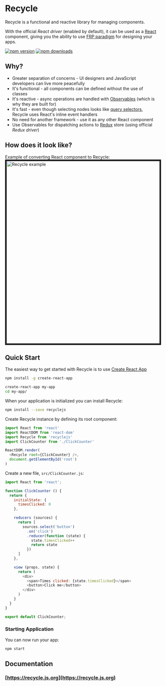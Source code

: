# Recycle

Recycle is a functional and reactive library for managing components.

With the official *React driver* (enabled by default), 
it can be used as a [React](https://facebook.github.io/react) component,
giving you the ability to use [FRP paradigm](https://en.wikipedia.org/wiki/Functional_reactive_programming)
for designing your apps.

[![npm version](https://img.shields.io/npm/v/recyclejs.svg?style=flat-square)](https://www.npmjs.com/package/recyclejs)
[![npm downloads](https://img.shields.io/npm/dm/recyclejs.svg?style=flat-square)](https://www.npmjs.com/package/recyclejs)

## Why?
* Greater separation of concerns - UI designers and JavaScript developers can live more peacefully
* It's functional - all components can be defined without the use of classes
* It's reactive - async operations are handled with [Observables](https://www.youtube.com/watch?v=XRYN2xt11Ek) (which is why they are built for)
* It's fast - even though selecting nodes looks like [query selectors](https://developer.mozilla.org/en-US/docs/Web/API/Document/querySelector), Recycle uses React's inline event handlers
* No need for another framework - use it as any other React component
* Use Observables for dispatching actions to [Redux](http://redux.js.org) store (using official *Redux driver*)

## How does it look like?
Example of converting React component to Recycle:
<img src="https://cloud.githubusercontent.com/assets/1868852/22227336/192d20fe-e1cb-11e6-8c20-27218a6bc5e2.gif" style="border: 5px solid #1e1e1e" alt="Recycle example" width="600" />

## Quick Start
The easiest way to get started with Recycle is to use [Create React App](https://github.com/facebookincubator/create-react-app)

```bash
npm install -g create-react-app

create-react-app my-app
cd my-app/
```

When your application is initialized you can install Recycle:

```bash
npm install --save recyclejs
```

Create Recycle instance by defining its root component:

```javascript
import React from 'react'
import ReactDOM from 'react-dom'
import Recycle from 'recyclejs'
import ClickCounter from './ClickCounter'

ReactDOM.render(
  <Recycle root={ClickCounter} />,
  document.getElementById('root')
)
```

Create a new file, `src/ClickCounter.js`:

```javascript
import React from 'react';

function ClickCounter () {
  return {
    initialState: { 
      timesClicked: 0 
    },

    reducers (sources) {
      return [
        sources.select('button')
          .on('click')
          .reducer(function (state) {
            state.timesClicked++
            return state
          })
      ]
    },

    view (props, state) {
      return (
        <div>
          <span>Times clicked: {state.timesClicked}</span>
          <button>Click me</button>
        </div>
      )
    }
  }
}

export default ClickCounter;
```

### Starting Application

You can now run your app:
```bash
npm start
```

## Documentation

### [https://recycle.js.org](https://recycle.js.org)